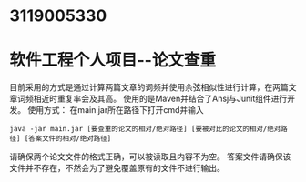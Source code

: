 # 3119005330
# 软件工程个人项目--论文查重
目前采用的方式是通过计算两篇文章的词频并使用余弦相似性进行计算，在两篇文章词频相近时重复率会及其高。
使用的是Maven并结合了Ansj与Junit组件进行开发。
使用方式：
在main.jar所在路径下打开cmd并输入
~~~
java -jar main.jar [要查重的论文的相对/绝对路径] [要被对比的论文的相对/绝对路径] [答案文件的相对/绝对路径]
~~~
请确保两个论文文件的格式正确，可以被读取且内容不为空。
答案文件请确保该文件并不存在，不然会为了避免覆盖原有的文件不进行输出。
